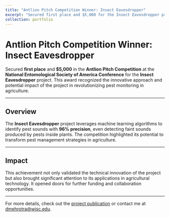 ```yaml
---
title: "Antlion Pitch Competition Winner: Insect Eavesdropper"
excerpt: "Secured first place and $5,000 for the Insect Eavesdropper project.<br/><img src='/images/antlion-pitch.png' alt='Antlion Pitch Competition'>"
collection: portfolio
---
```


# Antlion Pitch Competition Winner: Insect Eavesdropper

Secured **first place** and **$5,000** in the **Antlion Pitch Competition** at the **National Entomological Society of America Conference** for the **Insect Eavesdropper** project. This award recognized the innovative approach and potential impact of the project in revolutionizing pest monitoring in agriculture.

---

## Overview

The **Insect Eavesdropper** project leverages machine learning algorithms to identify pest sounds with **96% precision**, even detecting faint sounds produced by pests inside plants. The competition highlighted its potential to transform pest management strategies in agriculture.

---

## Impact

This achievement not only validated the technical innovation of the project but also brought significant attention to its applications in agricultural technology. It opened doors for further funding and collaboration opportunities.

---

For more details, check out the [project publication](https://doi.org/10.1101/2024.09.23.614472) or contact me at [dmehrotra@wisc.edu](mailto:dmehrotra@wisc.edu).